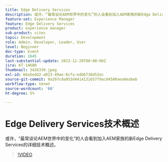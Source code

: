 ```yaml
---
title: Edge Delivery Services
description: 或许，“最常谈论AEM世界中的变化”的人会看到加入AEM家族的新Edge Delivery Services的详细技术概述。
feature-set: Experience Manager
feature: Edge Delivery Services
product: experience manager
sub-product: sites
topic: Development
role: Admin, Developer, Leader, User
level: Beginner
doc-type: Event
duration: 1645
last-substantial-update: 2023-12-20T00:00:00Z
jira: KT-14680
thumbnail: 3426339.jpeg
exl-id: 66a5edd2-a023-49ae-8cfa-edb6738d52ec
source-git-commit: 9a297cda953d4414131657f9ac84580aea0eabeb
workflow-type: tm+mt
source-wordcount: '60'
ht-degree: 5%

---
```


# Edge Delivery Services技术概述

或许，“最常谈论AEM世界中的变化”的人会看到加入AEM家族的新Edge Delivery Services的详细技术概述。

>[!VIDEO](https://video.tv.adobe.com/v/3455936/?learn=on&captions=chi_hans)
